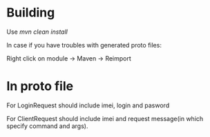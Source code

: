 # Building

Use *mvn clean install* 

In case if you have troubles with generated proto files:

Right click on module -> Maven -> Reimport 


# In proto file

For LoginRequest should include imei, login and pasword

For ClientRequest should include imei and request message(in which specify command and args).
